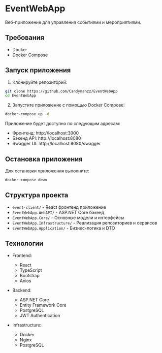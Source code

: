 # EventWebApp

Веб-приложение для управления событиями и мероприятиями.

## Требования

- Docker
- Docker Compose

## Запуск приложения

1. Клонируйте репозиторий:
```bash
git clone https://github.com/Candymanzz/EventWebApp
cd EventWebApp
```

2. Запустите приложение с помощью Docker Compose:
```bash
docker-compose up -d
```

Приложение будет доступно по следующим адресам:
- Фронтенд: http://localhost:3000
- Бэкенд API: http://localhost:8080
- Swagger UI: http://localhost:8080/swagger

## Остановка приложения

Для остановки приложения выполните:
```bash
docker-compose down
```

## Структура проекта

- `event-client/` - React фронтенд приложение
- `EventWebApp.WebAPI/` - ASP.NET Core бэкенд
- `EventWebApp.Core/` - Основные модели и интерфейсы
- `EventWebApp.Infrastructure/` - Реализация репозиториев и сервисов
- `EventWebApp.Application/` - Бизнес-логика и DTO

## Технологии

- Frontend:
  - React
  - TypeScript
  - Bootstrap
  - Axios

- Backend:
  - ASP.NET Core
  - Entity Framework Core
  - PostgreSQL
  - JWT Authentication

- Infrastructure:
  - Docker
  - Nginx
  - PostgreSQL 
